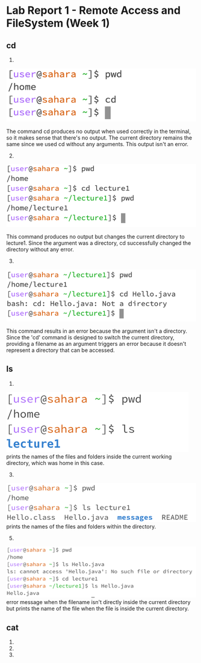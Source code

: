 # Lab Report 1 - Remote Access and FileSystem (Week 1)

## cd
  1.
![Image](cd1.png)

The command cd produces no output when used correctly in the terminal, so it makes sense that there's no output. The current directory remains the same since we used cd without any arguments. This output isn't an error.

  2.
![Image](cd2.png)

This command produces no output but changes the current directory to lecture1. Since the argument was a directory, cd successfully changed the directory without any error.

  3.
![Image](cd3.png)

This command results in an error because the argument isn't a directory. Since the 'cd' command is designed to switch the current directory, providing a filename as an argument triggers an error because it doesn't represent a directory that can be accessed.

## ls
  1. 
![Image](ls1.png)
prints the names of the files and folders inside the current working directory, which was home in this case.

  3. 
![Image](ls2.png)
prints the names of the files and folders within the directory.

  5.
![Image](ls3.png)
error message when the filename isn't directly inside the current directory but prints the name of the file when the file is inside the current directory. 

## cat
  1. 
  2. 
  3.
